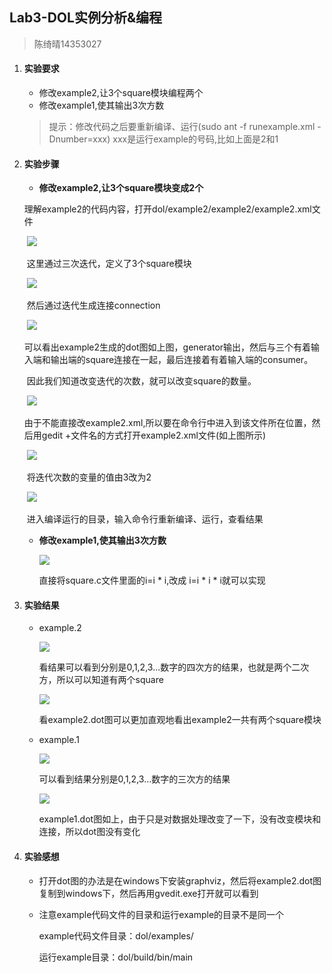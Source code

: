 ## Lab3-DOL实例分析&编程

> 陈绮晴14353027



1. #### 实验要求

   * 修改example2,让3个square模块编程两个
   * 修改example1,使其输出3次方数

   > 提示：修改代码之后要重新编译、运行(sudo ant -f runexample.xml -Dnumber=xxx) xxx是运行example的号码,比如上面是2和1

2. #### 实验步骤

   * **修改example2,让3个square模块变成2个** 

   ​        理解example2的代码内容，打开dol/example2/example2/example2.xml文件

   ​	![](http://p1.bqimg.com/567571/740c0adf7d558065.png)

   ​         这里通过三次迭代，定义了3个square模块

   ​	![](http://p1.bqimg.com/567571/6cf51c48811b283b.png)

   ​	然后通过迭代生成连接connection

   ​	![](http://p1.bqimg.com/567571/3aec08a1947e4d0a.png)

   ​	可以看出example2生成的dot图如上图，generator输出，然后与三个有着输入端和输出端的square连接在一起，最后连接着有着输入端的consumer。

   ​	因此我们知道改变迭代的次数，就可以改变square的数量。

   ​	![](http://p1.bqimg.com/567571/6055a2a67e70021e.png)

   ​	由于不能直接改example2.xml,所以要在命令行中进入到该文件所在位置，然后用gedit +文件名的方式打开example2.xml文件(如上图所示)

   ​	![](http://p1.bqimg.com/567571/c87266331c8767b6.png)

   ​	将迭代次数的变量的值由3改为2

   ​	![](http://p1.bqimg.com/567571/247f9f1f3fe49434.png)

   ​	进入编译运行的目录，输入命令行重新编译、运行，查看结果

   * **修改example1,使其输出3次方数** 

     ![](http://p1.bqimg.com/567571/5dae84e7f64b84d4.png)

     直接将square.c文件里面的i=i * i,改成 i=i * i * i就可以实现

3. #### 实验结果

   * example.2

     ![](http://p1.bpimg.com/567571/21ca9629d0962b90.png)

     看结果可以看到分别是0,1,2,3...数字的四次方的结果，也就是两个二次方，所以可以知道有两个square

     ![](http://p1.bpimg.com/567571/f38a20bdba3d1967.png)

     看example2.dot图可以更加直观地看出example2一共有两个square模块

   * example.1

     ![](http://p1.bpimg.com/567571/b1832bd1f38c0732.png)

     可以看到结果分别是0,1,2,3...数字的三次方的结果

     ![](http://p1.bpimg.com/567571/863a4c49e17bf20d.png)

     example1.dot图如上，由于只是对数据处理改变了一下，没有改变模块和连接，所以dot图没有变化

4. #### 实验感想

   * 打开dot图的办法是在windows下安装graphviz，然后将example2.dot图复制到windows下，然后再用gvedit.exe打开就可以看到

   * 注意example代码文件的目录和运行example的目录不是同一个

     example代码文件目录：dol/examples/

     运行example目录：dol/build/bin/main







​            

